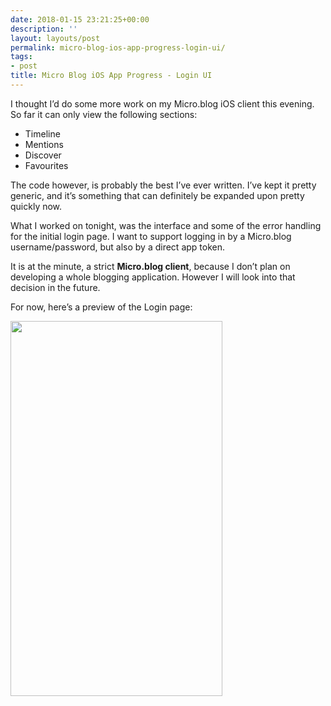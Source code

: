 ```yaml
---
date: 2018-01-15 23:21:25+00:00
description: ''
layout: layouts/post
permalink: micro-blog-ios-app-progress-login-ui/
tags:
- post
title: Micro Blog iOS App Progress - Login UI
---
```


<p>I thought I&#8217;d do some more work on my Micro.blog iOS client this evening. So far it can only view the following sections:</p>
<ul>
<li>Timeline</li>
<li>Mentions</li>
<li>Discover</li>
<li>Favourites</li>
</ul>
<p>The code however, is probably the best I&#8217;ve ever written. I&#8217;ve kept it pretty generic, and it&#8217;s something that can definitely be expanded upon pretty quickly now.</p>
<p>What I worked on tonight, was the interface and some of the error handling for the initial login page. I want to support logging in by a Micro.blog username/password, but also by a direct app token.</p>
<p>It is at the minute, a strict <strong>Micro.blog client</strong>, because I don&#8217;t plan on developing a whole blogging application. However I will look into that decision in the future.</p>
<p>For now, here&#8217;s a preview of the Login page:</p>
<p><img loading="lazy" src="https://chrishannah.me/wp-content/uploads/2018/01/b7e9190c5c-1.jpg" width="339" height="600" /></p>